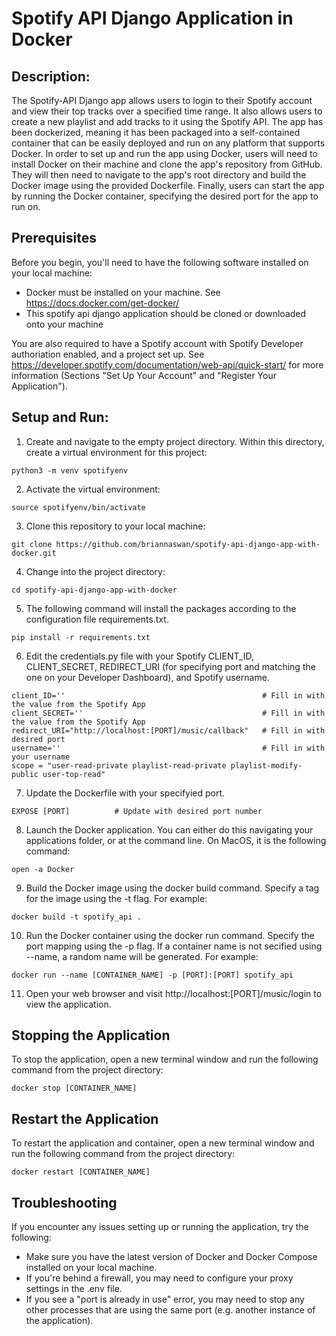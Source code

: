 # Spotify API Django Application in Docker

## Description: 
The Spotify-API Django app allows users to login to their Spotify account and view their top tracks over a specified time range. It also allows users to create a new playlist and add tracks to it using the Spotify API. The app has been dockerized, meaning it has been packaged into a self-contained container that can be easily deployed and run on any platform that supports Docker. In order to set up and run the app using Docker, users will need to install Docker on their machine and clone the app's repository from GitHub. They will then need to navigate to the app's root directory and build the Docker image using the provided Dockerfile. Finally, users can start the app by running the Docker container, specifying the desired port for the app to run on.

## Prerequisites
Before you begin, you'll need to have the following software installed on your local machine:
 - Docker must be installed on your machine. See https://docs.docker.com/get-docker/ 
 - This spotify api django application should be cloned or downloaded onto your machine

You are also required to have a Spotify account with Spotify Developer authoriation enabled, and a project set up. See https://developer.spotify.com/documentation/web-api/quick-start/ for more information (Sections "Set Up Your Account" and "Register Your Application").

## Setup and Run:

1. Create and navigate to the empty project directory. Within this directory, create a virtual environment for this project:

```
python3 -m venv spotifyenv
```


2. Activate the virtual environment:

```
source spotifyenv/bin/activate
```

3. Clone this repository to your local machine:

```
git clone https://github.com/briannaswan/spotify-api-django-app-with-docker.git
```

4. Change into the project directory:

```
cd spotify-api-django-app-with-docker
```
5. The following command will install the packages according to the configuration file requirements.txt.

```
pip install -r requirements.txt
```

6. Edit the credentials.py file with your Spotify CLIENT_ID, CLIENT_SECRET, REDIRECT_URI (for specifying port and matching the one on your Developer Dashboard), and Spotify username.

```
client_ID=''                                            # Fill in with the value from the Spotify App
client_SECRET=''                                        # Fill in with the value from the Spotify App
redirect_URI="http://localhost:[PORT]/music/callback"   # Fill in with desired port
username=''                                             # Fill in with your username
scope = "user-read-private playlist-read-private playlist-modify-public user-top-read"
```

7. Update the Dockerfile with your specifyied port.

```
EXPOSE [PORT]          # Update with desired port number
```

8. Launch the Docker application. You can either do this navigating your applications folder, or at the command line. On MacOS, it is the following command:

```
open -a Docker
```

9. Build the Docker image using the docker build command. Specify a tag for the image using the -t flag. For example:

```
docker build -t spotify_api .
```

10. Run the Docker container using the docker run command. Specify the port mapping using the -p flag. If a container name is not secified using --name, a random name will be generated. For example:

```
docker run --name [CONTAINER_NAME] -p [PORT]:[PORT] spotify_api
```

11. Open your web browser and visit http://localhost:[PORT]/music/login to view the application.

## Stopping the Application
To stop the application, open a new terminal window and run the following command from the project directory:

```
docker stop [CONTAINER_NAME]
```

## Restart the Application
To restart the application and container, open a new terminal window and run the following command from the project directory:

```
docker restart [CONTAINER_NAME]
```

## Troubleshooting
If you encounter any issues setting up or running the application, try the following:

- Make sure you have the latest version of Docker and Docker Compose installed on your local machine.
- If you're behind a firewall, you may need to configure your proxy settings in the .env file.
- If you see a "port is already in use" error, you may need to stop any other processes that are using the same port (e.g. another instance of the application).
